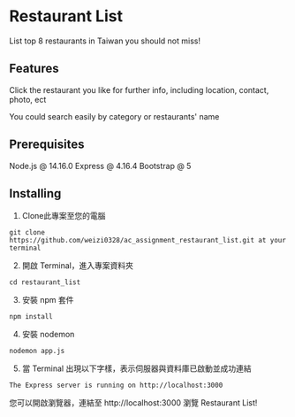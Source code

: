 # Restaurant List
List top 8 restaurants in Taiwan you should not miss!

## Features
Click the restaurant you like for further info, including location, contact, photo, ect

You could search easily by category or restaurants' name

## Prerequisites
Node.js @ 14.16.0
Express @ 4.16.4
Bootstrap @ 5

## Installing
1. Clone此專案至您的電腦
```
git clone https://github.com/weizi0328/ac_assignment_restaurant_list.git at your terminal
```
2. 開啟 Terminal，進入專案資料夾
```
cd restaurant_list
```
3.  安裝 npm 套件
```
npm install
```
4. 安裝 nodemon
```
nodemon app.js
```
5. 當 Terminal 出現以下字樣，表示伺服器與資料庫已啟動並成功連結
```
The Express server is running on http://localhost:3000
```
您可以開啟瀏覽器，連結至 http://localhost:3000 瀏覽 Restaurant List!

